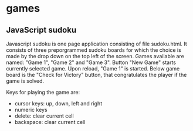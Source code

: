 # games

JavaScript sudoku
-----------------
Javascript sudoku is one page application consisting of file sudoku.html.
It consists of three preporgrammed sudoku boards for which the choice is made by the drop down
on the top left of the screen. Games available are named: "Game 1", "Game 2" and "Game 3".
Button "New Game" starts currently selected game.
Upon reload, "Game 1" is started.
Below game board is the "Check for Victory" button, that congratulates the player if the game is solved.

Keys for playing the game are:
- cursor keys: up, down, left and right
- numeric keys
- delete: clear current cell
- backspace: clear current cell
